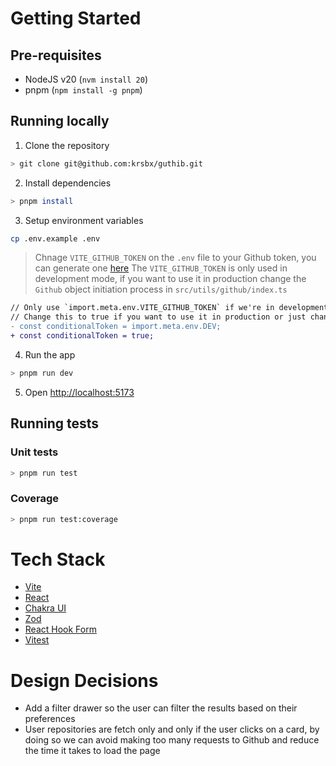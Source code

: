 # Getting Started

## Pre-requisites

- NodeJS v20 (`nvm install 20`)
- pnpm (`npm install -g pnpm`)

## Running locally

1. Clone the repository

```bash
> git clone git@github.com:krsbx/guthib.git
```

2. Install dependencies

```bash
> pnpm install
```

3. Setup environment variables

```bash
cp .env.example .env
```

> Chnage `VITE_GITHUB_TOKEN` on the `.env` file to your Github token, you can generate one [here](https://github.com/settings/tokens)
> The `VITE_GITHUB_TOKEN` is only used in development mode, if you want to use it in production change the `Github` object initiation process in `src/utils/github/index.ts`

```diff
// Only use `import.meta.env.VITE_GITHUB_TOKEN` if we're in development
// Change this to true if you want to use it in production or just change the `import.meta.env.DEV` to `import.meta.env.PROD`
- const conditionalToken = import.meta.env.DEV;
+ const conditionalToken = true;
```

4. Run the app

```bash
> pnpm run dev
```

5. Open [http://localhost:5173](http://localhost:5173)

## Running tests

### Unit tests

```bash
> pnpm run test
```

### Coverage

```bash
> pnpm run test:coverage
```

# Tech Stack

- [Vite](https://vitejs.dev/)
- [React](https://react.dev/)
- [Chakra UI](https://chakra-ui.com/)
- [Zod](https://zod.dev/)
- [React Hook Form](https://react-hook-form.com/)
- [Vitest](https://vitest.dev/)

# Design Decisions

- Add a filter drawer so the user can filter the results based on their preferences
- User repositories are fetch only and only if the user clicks on a card, by doing so we can avoid making too many requests to Github and reduce the time it takes to load the page
